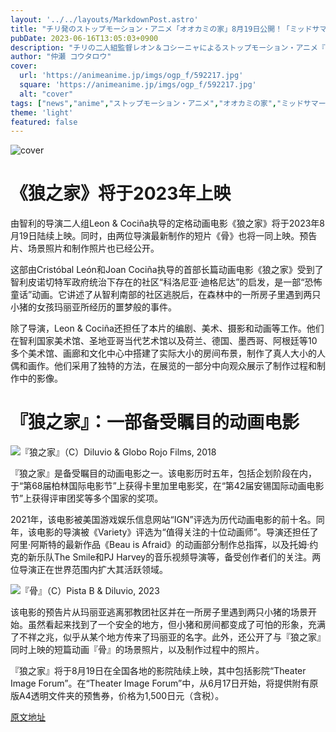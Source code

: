 ```yaml
---
layout: '../../layouts/MarkdownPost.astro'
title: "チリ発のストップモーション・アニメ「オオカミの家」8月19日公開！「ミッドサマー」アリ・アスター製作総指揮の短編も同時上映"
pubDate: 2023-06-16T13:05:03+0900
description: "チリの二人組監督レオン＆コシーニャによるストップモーション・アニメ『オオカミの家』が、2023年8月19日より順次公開されることが決定。両監督の最新作で『ミッドサマー』のアリ・アスターが製作総指揮を務めた短編『骨』も同時上映されることがわかった。"
author: "仲瀬 コウタロウ"
cover:
  url: 'https://animeanime.jp/imgs/ogp_f/592217.jpg'
  square: 'https://animeanime.jp/imgs/ogp_f/592217.jpg'
  alt: "cover"
tags: ["news","anime","ストップモーション・アニメ","オオカミの家","ミッドサマー","アリ・アスター"]
theme: 'light'
featured: false
---
```


![cover](https://animeanime.jp/imgs/ogp_f/592217.jpg)

# 《狼之家》将于2023年上映

由智利的导演二人组Leon &amp; Cociña执导的定格动画电影《狼之家》将于2023年8月19日陆续上映。同时，由两位导演最新制作的短片《骨》也将一同上映。预告片、场景照片和制作照片也已经公开。

这部由Cristóbal León和Joan Cociña执导的首部长篇动画电影《狼之家》受到了智利皮诺切特军政府统治下存在的社区“科洛尼亚·迪格尼达”的启发，是一部“恐怖童话”动画。它讲述了从智利南部的社区逃脱后，在森林中的一所房子里遇到两只小猪的女孩玛丽亚所经历的噩梦般的事件。

除了导演，Leon &amp; Cociña还担任了本片的编剧、美术、摄影和动画等工作。他们在智利国家美术馆、圣地亚哥当代艺术馆以及荷兰、德国、墨西哥、阿根廷等10多个美术馆、画廊和文化中心中搭建了实际大小的房间布景，制作了真人大小的人偶和画作。他们采用了独特的方法，在展览的一部分中向观众展示了制作过程和制作中的影像。
# 『狼之家』：一部备受瞩目的动画电影

![『狼之家』（C）Diluvio & Globo Rojo Films, 2018](https://animeanime.jp/imgs/zoom/592220.jpg)

『狼之家』是备受瞩目的动画电影之一。该电影历时五年，包括企划阶段在内，于“第68届柏林国际电影节”上获得卡里加里电影奖，在“第42届安锡国际动画电影节”上获得评审团奖等多个国家的奖项。

2021年，该电影被美国游戏娱乐信息网站“IGN”评选为历代动画电影的前十名。同年，该电影的导演被《Variety》评选为“值得关注的十位动画师”。导演还担任了阿里·阿斯特的最新作品《Beau is Afraid》的动画部分制作总指挥，以及托姆·约克的新乐队The Smile和PJ Harvey的音乐视频导演等，备受创作者们的关注。两位导演正在世界范围内扩大其活跃领域。

![『骨』（C）Pista B & Diluvio, 2023](https://animeanime.jp/imgs/zoom/592223.jpg)

该电影的预告片从玛丽亚逃离邪教团社区并在一所房子里遇到两只小猪的场景开始。虽然看起来找到了一个安全的地方，但小猪和房间都变成了可怕的形象，充满了不祥之兆，似乎从某个地方传来了玛丽亚的名字。此外，还公开了与『狼之家』同时上映的短篇动画『骨』的场景照片，以及制作过程中的照片。

『狼之家』将于8月19日在全国各地的影院陆续上映，其中包括影院“Theater Image Forum”。在“Theater Image Forum”中，从6月17日开始，将提供附有原版A4透明文件夹的预售券，价格为1,500日元（含税）。



  [原文地址](https://animeanime.jp/article/2023/06/16/77956.html)